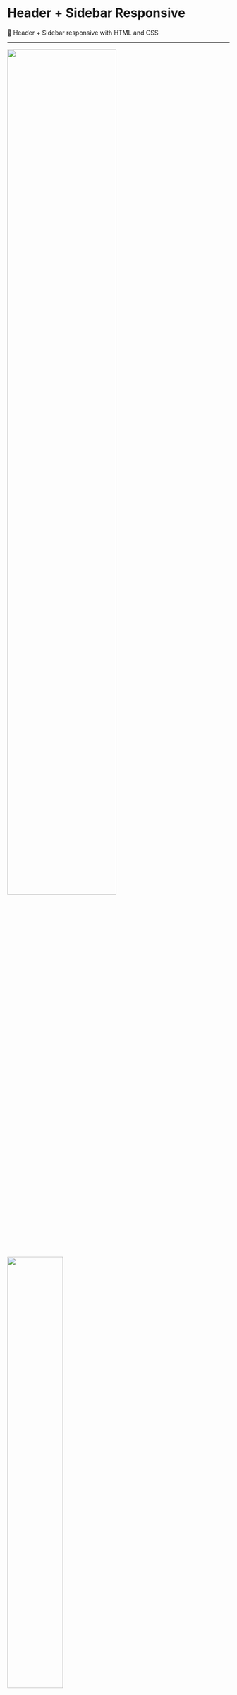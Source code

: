 # Header + Sidebar Responsive
📌 Header + Sidebar responsive with HTML and CSS
<hr>
<img style="width: 70%;" src="https://blogger.googleusercontent.com/img/b/R29vZ2xl/AVvXsEgCZ-WoV35On1v1p0uHW6tvaCdBKqgGPkmJ7T4AtFBIs_0fphqxngScyoxhUFSjllSTSlMlxYyjfr0r7U5VYML7znnsc41a-b4K6QOOzCLk_WgTfc07gV_ziGo0eULsmR6mLAEaQ9Nhmp-Yx43Ks3mJlnMyshxF1ffmJjTX8kO3xICHntQ9oXxBXHt2aA/s2880/Captura%20de%20Tela%202022-03-19%20a%CC%80s%2011.46.34.png">
<br>
<img style="width: 50%" src="https://blogger.googleusercontent.com/img/b/R29vZ2xl/AVvXsEirqYE4glzQVff0b7Ck8twbQfM8yk7wz0CFft_uEviS0tmEjw-QsF_67xF4WwL3xF9sRfUdBc6nMgRTX3_VMKTcftatnqpWSNE4reHfhiDW4QONdOtkqgajV6AqMqx9_-PQSXikTKKdGNtjuJ3JbNhbhjQMw2cSRKmyNgkepJDDGPLVXqbts64ZcJoq5g/s1404/Captura%20de%20Tela%202022-03-19%20a%CC%80s%2011.46.49.png">
<br>
<img style="width: 50%" src="https://blogger.googleusercontent.com/img/b/R29vZ2xl/AVvXsEi_MWvAwGQ00vH-cgfjgbPZkZcYJp9xptd8CaBL4Ugl_xN-idL91qKL57bL-OWtpXEtbgyKqLmS1HAetssO_T97YBK43PuTDwzTbPYfAW2MyH3vp2NyEi-xNeNFlLeEoka_nuha42UygtL-Q5wfhIFvbCFRFauvavGO6l8q3BRoHcs8Vb_7-UAMtkJSLg/s1396/Captura%20de%20Tela%202022-03-19%20a%CC%80s%2011.47.01.png">
